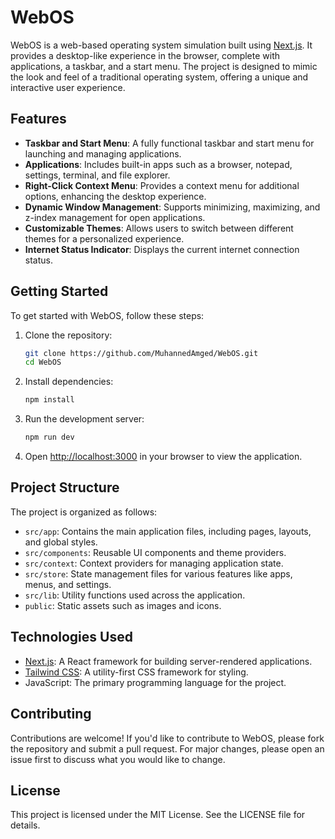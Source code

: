 # WebOS

WebOS is a web-based operating system simulation built using [Next.js](https://nextjs.org). It provides a desktop-like experience in the browser, complete with applications, a taskbar, and a start menu. The project is designed to mimic the look and feel of a traditional operating system, offering a unique and interactive user experience.

## Features

- **Taskbar and Start Menu**: A fully functional taskbar and start menu for launching and managing applications.
- **Applications**: Includes built-in apps such as a browser, notepad, settings, terminal, and file explorer.
- **Right-Click Context Menu**: Provides a context menu for additional options, enhancing the desktop experience.
- **Dynamic Window Management**: Supports minimizing, maximizing, and z-index management for open applications.
- **Customizable Themes**: Allows users to switch between different themes for a personalized experience.
- **Internet Status Indicator**: Displays the current internet connection status.

## Getting Started

To get started with WebOS, follow these steps:

1. Clone the repository:

   ```bash
   git clone https://github.com/MuhannedAmged/WebOS.git
   cd WebOS
   ```

2. Install dependencies:

   ```bash
   npm install
   ```

3. Run the development server:

   ```bash
   npm run dev
   ```

4. Open [http://localhost:3000](http://localhost:3000) in your browser to view the application.

## Project Structure

The project is organized as follows:

- `src/app`: Contains the main application files, including pages, layouts, and global styles.
- `src/components`: Reusable UI components and theme providers.
- `src/context`: Context providers for managing application state.
- `src/store`: State management files for various features like apps, menus, and settings.
- `src/lib`: Utility functions used across the application.
- `public`: Static assets such as images and icons.

## Technologies Used

- [Next.js](https://nextjs.org): A React framework for building server-rendered applications.
- [Tailwind CSS](https://tailwindcss.com): A utility-first CSS framework for styling.
- JavaScript: The primary programming language for the project.

## Contributing

Contributions are welcome! If you'd like to contribute to WebOS, please fork the repository and submit a pull request. For major changes, please open an issue first to discuss what you would like to change.

## License

This project is licensed under the MIT License. See the LICENSE file for details.
